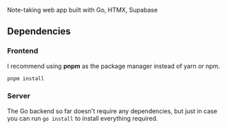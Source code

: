 Note-taking web app built with Go, HTMX, Supabase

## Dependencies

### Frontend

I recommend using **pnpm** as the package manager instead of yarn or npm.

```bash
pnpm install
```

### Server

The Go backend so far doesn't require any dependencies, but just in case you can run `go install` to install everything required.
